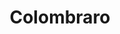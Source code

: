 ---
title: "Colombraro"
url: /ciudad-autonoma-de-buenos-aires/colombraro-cosquin/
shop: Haushaltsartikel
---